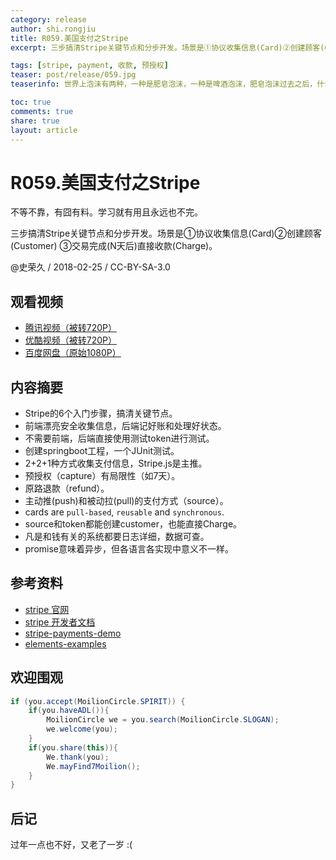 ```yaml
---
category: release
author: shi.rongjiu
title: R059.美国支付之Stripe
excerpt: 三步搞清Stripe关键节点和分步开发。场景是①协议收集信息(Card)②创建顾客(Customer)③交易完成(N天后)直接收款(Charge)。

tags: [stripe, payment, 收款, 预授权]
teaser: post/release/059.jpg
teaserinfo: 世界上泡沫有两种，一种是肥皂泡沫，一种是啤酒泡沫，肥皂泡沫过去之后，什么都不会留下，啤酒泡沫虽然是苦的，但喝完泡沫还有啤酒。

toc: true
comments: true
share: true
layout: article
---
```


# R059.美国支付之Stripe

不等不靠，有囧有料。学习就有用且永远也不完。  

三步搞清Stripe关键节点和分步开发。场景是①协议收集信息(Card)②创建顾客(Customer)
③交易完成(N天后)直接收款(Charge)。


@史荣久 / 2018-02-25 / CC-BY-SA-3.0  

## 观看视频

  * [腾讯视频（被转720P）](http://v.qq.com/x/page/n05432t8zyn.html)
  * [优酷视频（被转720P）](http://v.youku.com/v_show/id_XMzQyMjQzMTUzMg==.html)
  * [百度网盘（原始1080P）](https://pan.baidu.com/s/1htJsrha)

## 内容摘要 

  * Stripe的6个入门步骤，搞清关键节点。
  * 前端漂亮安全收集信息，后端记好账和处理好状态。
  * 不需要前端，后端直接使用测试token进行测试。
  * 创建springboot工程，一个JUnit测试。
  * 2+2+1种方式收集支付信息，Stripe.js是主推。
  * 预授权（capture）有局限性（如7天）。
  * 原路退款（refund）。
  * 主动推(push)和被动拉(pull)的支付方式（source）。
  * cards are `pull-based`, `reusable` and `synchronous`.
  * source和token都能创建customer，也能直接Charge。
  * 凡是和钱有关的系统都要日志详细，数据可查。
  * promise意味着异步，但各语言各实现中意义不一样。


## 参考资料

  * [stripe 官网](https://stripe.com/)
  * [stripe 开发者文档](https://stripe.com/docs)
  * [stripe-payments-demo](https://github.com/stripe/stripe-payments-demo)
  * [elements-examples](https://stripe.github.io/elements-examples/)

## 欢迎围观

``` java
if (you.accept(MoilionCircle.SPIRIT)) {
    if(you.haveADL()){
        MoilionCircle we = you.search(MoilionCircle.SLOGAN);
        we.welcome(you);
    }
    if(you.share(this)){
        We.thank(you);
        We.mayFind7Moilion();
    }
}
```

## 后记

过年一点也不好，又老了一岁 :(

